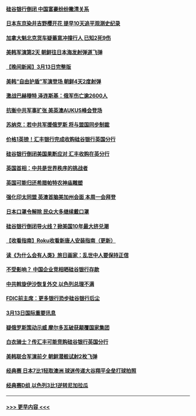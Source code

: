 #### [硅谷银行倒闭 中国富豪纷纷撇清关系](../pages/prog202/a103668722.md?t=03141843) 
#### [日本东京染井吉野樱开花 提早10天追平观测史纪录](../pages/prog202/a103668716.md?t=03141843) 
#### [加拿大魁北克货车疑蓄意冲撞行人 已知2死9伤](../pages/prog202/a103668664.md?t=03141843) 
#### [美韩军演第2天 朝鲜往日本海发射弹道飞弹](../pages/prog202/a103668626.md?t=03141843) 
#### [【晚间新闻】3月13日完整版](../pages/prog202/a103668582.md?t=03141843) 
#### [美韩“自由护盾”军演登场 朝鲜4天2度射弹](../pages/prog202/a103668575.md?t=03141843) 
#### [激战巴赫穆特 泽连斯基：俄军伤亡逾2600人](../pages/prog202/a103668459.md?t=03141843) 
#### [抗衡中共军事扩张 美英澳AUKUS峰会登场](../pages/prog202/a103668456.md?t=03141843) 
#### [苏纳克：若中共军援俄罗斯 将与盟国同步制裁](../pages/prog202/a103668455.md?t=03141843) 
#### [价格1英镑！汇丰银行完成收购硅谷银行英国分行](../pages/prog202/a103668388.md?t=03141843) 
#### [硅谷银行倒闭美国果断应对 汇丰收购在英分行](../pages/prog202/a103668289.md?t=03141843) 
#### [英国首相：中共是世界秩序的挑战者](../pages/prog202/a103668359.md?t=03141843) 
#### [英国可能归还希腊帕特农神庙雕塑](../pages/prog202/a103668278.md?t=03141843) 
#### [强化印太同盟 英澳首脑美加州会面 本周一会拜登](../pages/prog202/a103668275.md?t=03141843) 
#### [日本口罩令解除 民众大多继续戴口罩](../pages/prog202/a103668273.md?t=03141843) 
#### [硅谷银行倒闭导火线？掀美国10年最大挤兑潮](../pages/prog202/a103668269.md?t=03141843) 
#### [【收看指南】Roku收看新唐人安装指南（更新）](../pages/prog202/a103668243.md?t=03141843) 
#### [读《为什么会有人类》旅日画家：乱世中人要保持正信](../pages/prog202/a103668086.md?t=03141843) 
#### [不受影响？ 中国企业竞相晒硅谷银行存款](../pages/prog202/a103668058.md?t=03141843) 
#### [中共斡旋伊沙恢复外交 以色列总理不满](../pages/prog202/a103668049.md?t=03141843) 
#### [FDIC前主席：更多银行恐步硅谷银行后尘](../pages/prog202/a103668043.md?t=03141843) 
#### [3月13日国际重要讯息](../pages/prog202/a103668076.md?t=03141843) 
#### [疑俄罗斯策动示威 摩尔多瓦破获颠覆国家集团](../pages/prog202/a103667953.md?t=03141843) 
#### [白衣骑士？传汇丰可能竞购硅谷银行英国分行](../pages/prog202/a103667937.md?t=03141843) 
#### [美韩联合军演前夕 朝鲜潜舰试射2枚飞弹](../pages/prog202/a103667919.md?t=03141843) 
#### [经典赛 日本7比1轻取澳洲 球迷传递大谷翔平全垒打球拍照](../pages/prog202/a103667882.md?t=03141843) 
#### [经典赛D组 以色列3比1逆转尼加拉瓜](../pages/prog202/a103667870.md?t=03141843) 

----
#### [ >>> 更早内容 <<< ](../indexes/prog202-earlier.md)
